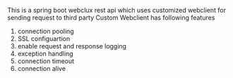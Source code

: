 This is a spring boot webclux rest api which uses customized webclient for sending request to third party
Custom Webclient has following features
1. connection pooling
2. SSL configuartion
3. enable request and response logging
4. exception handling
5. connection timeout
6. connection alive
